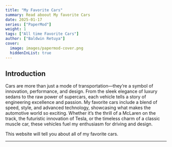 ```yaml
---
title: "My Favorite Cars"
summary: Read aboout My favorite Cars
date: 2025-01-17
series: ["PaperMod"]
weight: 1
tags: ["All time Favorite Cars"]
author: ["Baldwin Retuya"]
cover:
  image: images/papermod-cover.png
  hiddenInList: true
---
```


## Introduction
  Cars are more than just a mode of transportation—they’re a symbol of innovation, performance, and design. From the sleek elegance of luxury sedans to the raw power of supercars, each vehicle tells a story of engineering excellence and passion. My favorite cars include a blend of speed, style, and advanced technology, showcasing what makes the automotive world so exciting. Whether it’s the thrill of a McLaren on the track, the futuristic innovation of Tesla, or the timeless charm of a classic muscle car, these vehicles fuel my enthusiasm for driving and design.

  This website will tell you about all of my favorite cars.

---

## 
